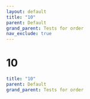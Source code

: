 ```yaml
---
layout: default
title: "10"
parent: Default
grand_parent: Tests for order
nav_exclude: true
---
```


# 10

```yaml
title: "10"
parent: Default
grand_parent: Tests for order
```
